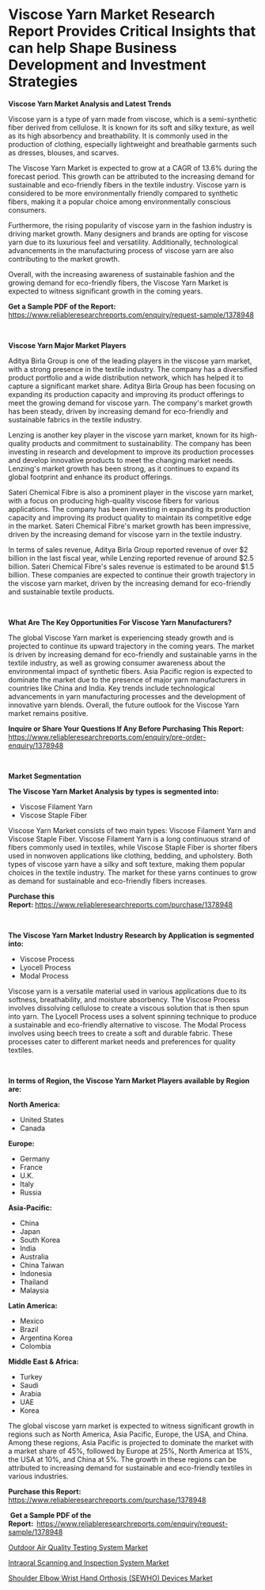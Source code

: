 <p><h1>Viscose Yarn Market Research Report Provides Critical Insights that can help Shape Business Development and Investment Strategies</h1></p><p><strong>Viscose Yarn Market Analysis and Latest Trends</strong></p>
<p><p>Viscose yarn is a type of yarn made from viscose, which is a semi-synthetic fiber derived from cellulose. It is known for its soft and silky texture, as well as its high absorbency and breathability. It is commonly used in the production of clothing, especially lightweight and breathable garments such as dresses, blouses, and scarves.</p><p>The Viscose Yarn Market is expected to grow at a CAGR of 13.6% during the forecast period. This growth can be attributed to the increasing demand for sustainable and eco-friendly fibers in the textile industry. Viscose yarn is considered to be more environmentally friendly compared to synthetic fibers, making it a popular choice among environmentally conscious consumers.</p><p>Furthermore, the rising popularity of viscose yarn in the fashion industry is driving market growth. Many designers and brands are opting for viscose yarn due to its luxurious feel and versatility. Additionally, technological advancements in the manufacturing process of viscose yarn are also contributing to the market growth.</p><p>Overall, with the increasing awareness of sustainable fashion and the growing demand for eco-friendly fibers, the Viscose Yarn Market is expected to witness significant growth in the coming years.</p></p>
<p><strong>Get a Sample PDF of the Report:&nbsp;</strong> <a href="https://www.reliableresearchreports.com/enquiry/request-sample/1378948">https://www.reliableresearchreports.com/enquiry/request-sample/1378948</a></p>
<p>&nbsp;</p>
<p><strong>Viscose Yarn Major Market Players</strong></p>
<p><p>Aditya Birla Group is one of the leading players in the viscose yarn market, with a strong presence in the textile industry. The company has a diversified product portfolio and a wide distribution network, which has helped it to capture a significant market share. Aditya Birla Group has been focusing on expanding its production capacity and improving its product offerings to meet the growing demand for viscose yarn. The company's market growth has been steady, driven by increasing demand for eco-friendly and sustainable fabrics in the textile industry.</p><p>Lenzing is another key player in the viscose yarn market, known for its high-quality products and commitment to sustainability. The company has been investing in research and development to improve its production processes and develop innovative products to meet the changing market needs. Lenzing's market growth has been strong, as it continues to expand its global footprint and enhance its product offerings.</p><p>Sateri Chemical Fibre is also a prominent player in the viscose yarn market, with a focus on producing high-quality viscose fibers for various applications. The company has been investing in expanding its production capacity and improving its product quality to maintain its competitive edge in the market. Sateri Chemical Fibre's market growth has been impressive, driven by the increasing demand for viscose yarn in the textile industry.</p><p>In terms of sales revenue, Aditya Birla Group reported revenue of over $2 billion in the last fiscal year, while Lenzing reported revenue of around $2.5 billion. Sateri Chemical Fibre's sales revenue is estimated to be around $1.5 billion. These companies are expected to continue their growth trajectory in the viscose yarn market, driven by the increasing demand for eco-friendly and sustainable textile products.</p></p>
<p>&nbsp;</p>
<p><strong>What Are The Key Opportunities For Viscose Yarn Manufacturers?</strong></p>
<p><p>The global Viscose Yarn market is experiencing steady growth and is projected to continue its upward trajectory in the coming years. The market is driven by increasing demand for eco-friendly and sustainable yarns in the textile industry, as well as growing consumer awareness about the environmental impact of synthetic fibers. Asia Pacific region is expected to dominate the market due to the presence of major yarn manufacturers in countries like China and India. Key trends include technological advancements in yarn manufacturing processes and the development of innovative yarn blends. Overall, the future outlook for the Viscose Yarn market remains positive.</p></p>
<p><strong>Inquire or Share Your Questions If Any Before Purchasing This Report:</strong> <a href="https://www.reliableresearchreports.com/enquiry/pre-order-enquiry/1378948">https://www.reliableresearchreports.com/enquiry/pre-order-enquiry/1378948</a></p>
<p>&nbsp;</p>
<p><strong>Market Segmentation</strong></p>
<p><strong>The Viscose Yarn Market Analysis by types is segmented into:</strong></p>
<p><ul><li>Viscose Filament Yarn</li><li>Viscose Staple Fiber</li></ul></p>
<p><p>Viscose Yarn Market consists of two main types: Viscose Filament Yarn and Viscose Staple Fiber. Viscose Filament Yarn is a long continuous strand of fibers commonly used in textiles, while Viscose Staple Fiber is shorter fibers used in nonwoven applications like clothing, bedding, and upholstery. Both types of viscose yarn have a silky and soft texture, making them popular choices in the textile industry. The market for these yarns continues to grow as demand for sustainable and eco-friendly fibers increases.</p></p>
<p><strong>Purchase this Report:&nbsp;</strong><a href="https://www.reliableresearchreports.com/purchase/1378948">https://www.reliableresearchreports.com/purchase/1378948</a></p>
<p>&nbsp;</p>
<p><strong>The Viscose Yarn Market Industry Research by Application is segmented into:</strong></p>
<p><ul><li>Viscose Process</li><li>Lyocell Process</li><li>Modal Process</li></ul></p>
<p><p>Viscose yarn is a versatile material used in various applications due to its softness, breathability, and moisture absorbency. The Viscose Process involves dissolving cellulose to create a viscous solution that is then spun into yarn. The Lyocell Process uses a solvent spinning technique to produce a sustainable and eco-friendly alternative to viscose. The Modal Process involves using beech trees to create a soft and durable fabric. These processes cater to different market needs and preferences for quality textiles.</p></p>
<p>&nbsp;</p>
<p><strong>In terms of Region, the Viscose Yarn Market Players available by Region are:</strong></p>
<p>
    <p> <strong> North America: </strong>
        <ul>
            <li>United States</li>
            <li>Canada</li>
        </ul>
        </p> 
    <p> <strong> Europe: </strong>
        <ul>
            <li>Germany</li>
            <li>France</li>
            <li>U.K.</li>
            <li>Italy</li>
            <li>Russia</li>
        </ul>
        </p> 
    <p> <strong> Asia-Pacific: </strong>
        <ul>
            <li>China</li>
            <li>Japan</li>
            <li>South Korea</li>
            <li>India</li>
            <li>Australia</li>
            <li>China Taiwan</li>
            <li>Indonesia</li>
            <li>Thailand</li>
            <li>Malaysia</li>
        </ul>
        </p> 
    <p> <strong> Latin America: </strong>
        <ul>
            <li>Mexico</li>
            <li>Brazil</li>
            <li>Argentina Korea</li>
            <li>Colombia</li>
        </ul>
        </p> 
    <p> <strong> Middle East & Africa: </strong>
        <ul>
            <li>Turkey</li>
            <li>Saudi</li>
            <li>Arabia</li>
            <li>UAE</li>
            <li>Korea</li>
        </ul>
    </p>
    </p>
<p><p>The global viscose yarn market is expected to witness significant growth in regions such as North America, Asia Pacific, Europe, the USA, and China. Among these regions, Asia Pacific is projected to dominate the market with a market share of 45%, followed by Europe at 25%, North America at 15%, the USA at 10%, and China at 5%. The growth in these regions can be attributed to increasing demand for sustainable and eco-friendly textiles in various industries.</p></p>
<p><strong>Purchase this Report: </strong><a href="https://www.reliableresearchreports.com/purchase/1378948">https://www.reliableresearchreports.com/purchase/1378948</a></p>
<p>&nbsp;<strong>Get a Sample PDF of the Report:&nbsp;&nbsp;</strong><a href="https://www.reliableresearchreports.com/enquiry/request-sample/1378948">https://www.reliableresearchreports.com/enquiry/request-sample/1378948</a></p>
<p><strong></strong></p>
<p><p><a href="https://view.publitas.com/reportprime-1/outdoor-air-quality-testing-system-market-size-and-examines-its-market-scope-with-a-primary-focus-on-growth-opportunities-and-forecasted-trends-spanning-from-2023-to-2030/">Outdoor Air Quality Testing System Market</a></p><p><a href="https://view.publitas.com/reportprime-1/intraoral-scanning-and-inspection-system-market-size-2023-2030-global-industrial-analysis-key-geographical-regions-market-share-top-key-players-product-types-and-forecast-research-report/">Intraoral Scanning and Inspection System Market</a></p><p><a href="https://view.publitas.com/reportprime-1/shoulder-elbow-wrist-hand-orthosis-sewho-devices-market-centers-on-aspects-such-as-market-growth-market-share-market-opportunity-and-projected-forecasts-spanning-from-2023-to-2030/">Shoulder Elbow Wrist Hand Orthosis (SEWHO) Devices Market</a></p></p>